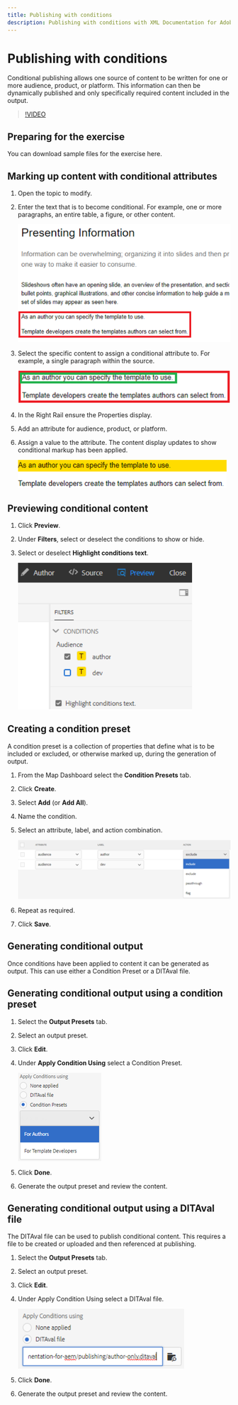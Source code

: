 ```yaml
---
title: Publishing with conditions
description: Publishing with conditions with XML Documentation for Adobe Experience Manager
---
```


# Publishing with conditions

Conditional publishing allows one source of content to be written for one or more audience, product, or platform. This information can then be dynamically published and only specifically required content included in the output.

>[!VIDEO](https://video.tv.adobe.com/v/338988)

## Preparing for the exercise

You can download sample files for the exercise here.

<!-- ![Exercise-Download] Link to the publishing-with-conditions.zip -->

## Marking up content with conditional attributes

1. Open the topic to modify.

2. Enter the text that is to become conditional. For example, one or more paragraphs, an entire table, a figure, or other content.

    ![Presenting-Information](images/presenting-info.png)
 
3. Select the specific content to assign a conditional attribute to. For example, a single paragraph within the source.

    ![Template-Choice](images/template-choice.png)
 
4. In the Right Rail ensure the Properties display.

5. Add an attribute for audience, product, or platform.

6. Assign a value to the attribute. The content display updates to show conditional markup has been applied.

    ![Specify-Template](images/specify-template.png)
 
## Previewing conditional content

1. Click **Preview**.

2. Under **Filters**, select or deselect the conditions to show or hide.

3. Select or deselect **Highlight conditions text**.

    ![Preview-Conditional-Content](images/preview-conditional-content.png)
 
## Creating a condition preset

A condition preset is a collection of properties that define what is to be included or excluded, or otherwise marked up, during the generation of output.

1. From the Map Dashboard select the **Condition Presets** tab.

2. Click **Create**.

3. Select **Add** (or **Add All**).

4. Name the condition.

5. Select an attribute, label, and action combination.
 
    ![Create-Condition-Preset](images/create-condition-preset.png)

6. Repeat as required.

7. Click **Save**.

## Generating conditional output

Once conditions have been applied to content it can be generated as output. This can use either a Condition Preset or a DITAval file.

## Generating conditional output using a condition preset

1. Select the **Output Presets** tab.

2. Select an output preset.

3. Click **Edit**.

4. Under **Apply Condition Using** select a Condition Preset.

    ![Generate-Conditional-Output](images/generate-conditional-output.png)

5. Click **Done**.

6. Generate the output preset and review the content.

## Generating conditional output using a DITAval file

The DITAval file can be used to publish conditional content. This requires a file to be created or uploaded and then referenced at publishing.

1. Select the **Output Presets** tab.

2. Select an output preset.

3. Click **Edit**.

4. Under Apply Condition Using select a DITAval file.

    ![Generate-Using-DITAval](images/generate-using-ditaval.png)
 
5. Click **Done**.

6. Generate the output preset and review the content.

